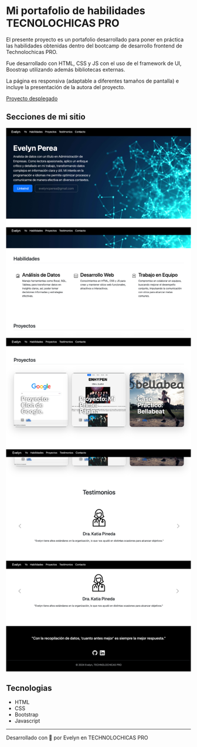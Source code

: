 # Mi portafolio de habilidades TECNOLOCHICAS PRO

El presente proyecto es un portafolio desarrollado para poner en práctica las habilidades obtenidas dentro del bootcamp de desarrollo frontend de Technolochicas PRO.

Fue desarrollado con  HTML, CSS y JS con el uso de el framework de UI, Boostrap utilizando además bibliotecas externas.

La página es responsiva (adaptable a diferentes tamaños de pantalla) e incluye la presentación de la autora del proyecto.

[Proyecto desplegado](hhttps://evelynperea.netlify.app)

## Secciones de mi sitio

![Presentación](assets/readme/1.png)
![Presentación](assets/readme/2.png)
![Presentación](assets/readme/3.png)
![Presentación](assets/readme/4.png)
![Presentación](assets/readme/5.png)

## Tecnologias
* HTML
* CSS
* Bootstrap
* Javascript

---

Desarrollado con 💟 por Evelyn en TECHNOLOCHICAS PRO
